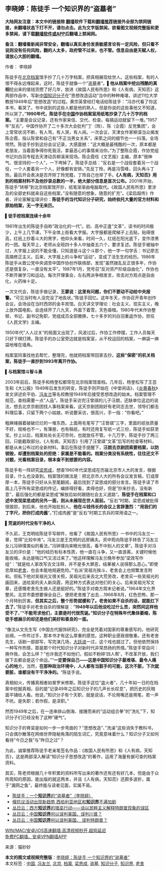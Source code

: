  <h2>李晓婷：陈徒手 一个知识界的“盗墓者”</h2> <p class="notice"><b>大陆网友注意：本文中的链接除 <a href="https://github.com/bannedbook/fanqiang" >翻墙</a>软件下载和<a href="https://github.com/killgcd/justmysocks/blob/master/README.md">翻墙推荐</a>链接外全部为禁网链接，未翻墙状态下打不开，请勿点击。此为文字版禁闻，欲看图文视频完整版和更多禁闻，请下载<a href="https://github.com/bannedbook/fanqiang">翻墙软件或APP</a>后翻墙上禁闻网。</p><p>备注：翻墙看新闻非常安全，翻墙以真实身份发表敏感言论有一定风险，但只看不说则没有任何风险，翻的人太多，政府管不过来，也不管。信息自由是天赋人权，请放心大胆的翻墙。</b></p>  <div class="entry"> <p>作者： 李晓婷</p> <p id="conimg">陈徒手在<a href="https://www.bannedbook.org/bnews/tag/%e5%8c%97%e4%ba%ac/" class="st_tag internal_tag" rel="tag" title="标签 北京 下的日志">北京</a><a href="https://www.bannedbook.org/bnews/tag/%E6%A1%A3%E6%A1%88/" class="st_tag internal_tag" rel="tag" title="标签 档案 下的日志">档案</a>馆手抄了几十万字档案，把真相展现给世人。这些档案，有的人恨不得永远埋起来，这时，陈徒手就像一个&#8221;<a href="https://www.bannedbook.org/bnews/tag/%E7%9B%97%E5%A2%93/" class="st_tag internal_tag" rel="tag" title="标签 盗墓 下的日志">盗墓</a>者&#8221;。<strong>▌他从档案中挖出残酷的真相</strong>挖出来的值钱货攒了好几年，放进《故国人民有所思》和《人有病，天知否》这两部作品中，写新<span class='wp_keywordlink_affiliate'><a href="https://www.bannedbook.org/" title="中国" target="_blank">中国</a></span><a href="https://www.bannedbook.org/bnews/tag/%e7%9f%a5%e8%af%86%e5%88%86%e5%ad%90/" class="st_tag internal_tag" rel="tag" title="标签 知识分子 下的日志">知识分子</a>在&#8221;思想改造运动&#8221;当中的种种难堪，讲述11位大学教授1949年后&#8221;思想改造&#8221;的过程。黄宗英曾经打电话给陈徒手：&#8221;冯亦代看了你这本书，看哭了。书中说到的这些人都是他的熟人，但是你说的这些事他又不知道，所以哭了。&#8221;<strong>1990年代，陈徒手在<a href="https://www.bannedbook.org/bnews/tag/%E4%B8%AD%E5%9B%BD/" class="st_tag internal_tag" rel="tag" title="标签 中国 下的日志">中国</a>作协档案室用纸笔抄录了几十万字的档案。</strong>&#8220;主要是会议记录，还有作家来信、交代、检查。每搞运动就留下一堆。&#8221;1957年&#8221;反右&#8221;，中国作协开了二十多次大会批判&#8221;丁（玲）、陈（企霞）反党集团&#8221;，会上常常状况不断，有人骂，有人哭，有人闹。一次会议，天津女作家柳溪当众揭发陈企霞，指认陈曾和自己有&#8221;不正当男女关系&#8221;，床笫之间的细节也一一抖落。全场愕然。陈徒手抄到这份会议记录，大感震撼：&#8221;这大概是最残酷的一次，原本都是老朋友，当着面争得你死我活，拿最恶心的事情来治你。&#8221;为了整陈企霞，作协党组书记刘白羽专程去天津动员柳溪来现场。陈企霞任《文艺报》主编，原本&#8221;很神气、很坚持的一个人&#8221;，一下垮掉了。陈徒手总结：&#8221;反右是一个战役套着另一个战役，一个人套着另一个人，好像都有安排。&#8221;先反丁玲，再是冯雪峰，回头再斗丁玲。最后开会表决是否开除丁玲党籍，丁玲自己也举了手。<strong>《人有病，天知否》用到的档案材料不及他抄录总数的一半，绝大部分信息是首次公布。</strong>2001年开始，陈徒手&#8221;转移&#8221;到北京档案馆开抄，纸笔渐渐由电脑取代。《故国人民有所思》里涉及的全部史料就来自这些档案，&#8221;没有随意的想象，随意的扩充&#8221;。《梁启超传》作者、评论家解玺璋评价：<strong>陈徒手的当代知识分子研究，始终依托大量的官方材料和原始档案，无一字无来历。</strong></p> <p><strong>▌徒手挖档案连续十余年</strong></p> <p>1961年出生的陈徒手自称&#8221;政治化的一代&#8221;。初、高中正逢&#8221;文革&#8221;，读书的时间极少，上午上几节课，下午全体上街看大字报。大字报都是爬梯子上去贴，贴得很高，红纸上抄着斗大的黑字，他仰头来看，时间一久，红纸在阳光底下，变作漆黑的一团。每天早上，老师从全班四十多人中抽查五六个，要求复述。陈徒手被抽中过，大字报上说的不能全懂，只知道是斗这个斗那个，他一字一句学舌：书记廖志高搞修正主义。后来，大字报上的斗争和&#8221;运动&#8221;，变成了活生生的经历。1986年陈徒手从致公党中央调至中国作协创作联络部，发现&#8221;虽然拨乱反正很多年，作协还是很复杂，一直没有太平&#8221;。1987年1月，党号召&#8221;反对资产阶级自由化&#8221;，作协也不断开展学习和运动。每次开理事会，左右两派争相发言，攻击对方观点是自由化，火药味十足。</p> <p>一次文代会，陈徒手做记录，<strong>王蒙说：这里有问题，你们不要动不动给中央报警。</strong>&#8220;可见当时有人没完没了地告状。&#8221;陈徒手回忆。这年冬天，作协召开青年创作会议，会场设在当时西郊的金丰宾馆。白天讲文学理论：社会主义、现实主义，晚上放外国电影。会连续开了八九天，外面下着雪，天色昏暗。1980年代末作协整顿，书记、副书记免职，党组成员全部撤换，七十多岁的刘白羽重返作协，担任《人民文学》主编。</p>  <p>1950年代&#8221;人人过关&#8221;的局面又出现了，风波过后，作协工作停摆，工作人员每天只好下棋打牌。陈徒手的办公室旁边就是档案室，从干校运回的档案，一麻袋一麻袋地堆在墙角。</p> <p>档案室同事找他去帮忙，整理完，他就把档案带回家去抄。<strong>这些&#8221;保密&#8221;的机关档案，陈徒手一直抄到1993年离开作协。</strong></p> <p><strong>▌与档案馆斗智斗勇</strong></p> <p>2003年前后，陈徒手和杨奎松都常在北京档案馆查档。几年后，杨奎松写了王芸生和《大公报》1949年后发生的转变，陈徒手则开始在《中堂闲话》、《<span class='wp_keywordlink'><a href="https://www.bannedbook.org/forum2/topic1265.html" title="《炎黄春秋》精品书系+历史谜案揭秘" target="_blank">炎黄春秋</a></span>》发文讲述俞平伯、<a href="https://www.bannedbook.org/bnews/tag/%E5%86%AF%E5%8F%8B%E5%85%B0/" class="st_tag internal_tag" rel="tag" title="标签 冯友兰 下的日志">冯友兰</a>等名校教授1949年后接受思想改造的始末。档案管理不规范，查档需要一点&#8221;人品&#8221;。陈徒手采访完汪曾祺的儿子汪朗，还缺单位这边的说法，想去北京京剧团找人事档案来看。这天京剧团刚好有老同志去世，领导们都去料理后事，只留下两个小姑娘，听说要采访，很高兴，手一指：&#8221;你看吧。&#8221;</p> <p>粗麻绳捆着破破烂烂的一堆东西，上面用毛笔写了&#8221;汪曾祺&#8221;三字，里面的纸张质量不好，规格也不一，有簿册，也有稿纸，有时还用复写纸一式三份，陈徒手如获至宝。抄上以后，档案处处长无可奈何，也就放任不管。十几万字，陈徒手抄了两三回，只能截取部分。《人有病，天知否》引用了汪曾祺&#8221;文革&#8221;后写的检查等材料，都是从未公布过的全新材料。事后在陈徒手提醒下，<strong>汪朗去京剧团索要档案，以防销毁，却遭到档案处的拒绝：家属是不能看的。</strong><strong>档案分类没有系统性，往往还文不对题，光看档案目录，根本查不到想要的内容。</strong></p>  <p>陈徒手有一阵研究<a href="https://www.bannedbook.org/bnews/tag/%e6%a2%81%e6%80%9d%e6%88%90/" class="st_tag internal_tag" rel="tag" title="标签 梁思成 下的日志">梁思成</a>，想查1960年代梁思成在历届北京市人大的发言，根据目录，什么也没查到。档案馆的做法是：把北京市人大的所有会议发言稿，钉成厚厚一本，陈徒手只好从头至尾翻阅，最后找到了梁思成的部分发言。陈徒手读了市面上几乎所有梁思成的传记，编排得好看，卖得也好，但是&#8221;抄来抄去，没有新意&#8221;，最后强化的都是梁思成&#8221;解放后如何跟随社会主义道路&#8221;。<strong>陈徒手在档案和口述中发现梁思成的另外一面，则从未展现在世人面前。</strong>&#8220;反右&#8221;时期，梁思成被批得很狼狈，到后来，他也开始批别人。<strong>他在斗钱伟长的会议上言辞激烈：&#8221;用我们的丁字尺，把你打成肉酱</strong>&#8220;。&#8221;打成肉酱&#8221;是&#8221;反右&#8221;时期工农兵的常用语之一。</p> <p><strong>▌荒诞的时代没有干净的人</strong></p> <p>不久前，王克明给陈徒手写邮件，他看了《故国人民有所思》一书中的冯友兰一章，觉得&#8221;比较中肯&#8221;。冯友兰是王克明的远房姨夫。资中筠向陈徒手转告了冯友兰女儿冯钟璞类似的看法，&#8221;冯钟璞向来眼光很高，看不中别人的文章&#8221;。陈徒手对冯友兰的评价是：&#8221;他的经历有标本性质，他一直在斗争，又一直游离，关键时候他能收缩，永远是喘口气又活过来了。&#8221;他这样理解冯友兰晚年参加&#8221;梁效写作组&#8221;：&#8221;就是给人家改写古文注释，并不是多大罪恶，结果被人说得那么恶心。&#8221;即使忠厚如<a href="https://www.bannedbook.org/bnews/tag/%E8%80%81%E8%88%8D/" class="st_tag internal_tag" rel="tag" title="标签 老舍 下的日志">老舍</a>，也会本能地规避危险。&#8221;&#8216;右派&#8217;吴祖光挨斗，老舍会上也频繁发言附和。但私下他对吴祖光又很关照，吴祖光后来去北大荒劳改，老舍买一些吴祖光的画回来，送给吴的夫人新凤霞，用这种方式表达对他们的关心。后来吴祖光写文章，还感慨老舍先生做人还是挺好的。&#8221;陈徒手对南方周末记者说。&#8221;1964年文化界整风，北京市委想要保全自己，便把老舍推了出去&#8230;.1966年8月，红色恐怖，那一个月特别厉害。<strong>但其实之后，整个形势就缓和了。老舍如果不自杀的话，就能扛下去了</strong>。&#8221;陈徒手对老舍自杀的理解是：&#8221;<strong>1949年以后他没吃过什么苦，突然间这样他受不了</strong>。&#8221;<strong>&#8220;不能苛求他们，主要是时代很荒诞。&#8221;知识分子在特殊年代集体萎缩，陈徒手想展示的却还是他们美好和善良的一面。</strong></p> <p>&#8220;像沈从文先生写《中国古代服饰研究》，完全是凭着对国家的尊重感写的。他研究丝绸，一件件过手，那本书才有这么厚重的感觉。这种职业感我很敬重。还有老舍先生，话剧一部部写，写完演几场，<span class='wp_keywordlink'><a href="https://www.bannedbook.org/forum2/topic242.html" title="大跃进亲历记" target="_blank">大跃进</a></span>一过，这个戏也就过了。但他依然保持一种写作热情，那是那个时代知识分子对新时代非常昂扬的热情。&#8221;陈徒手常自问：换作我，会怎么样？&#8221;也许我还不如他们，假如不粉碎&#8217;四人帮&#8217;，不改革开放，我们接下去都会是这个命运。&#8221;&#8221;<strong>一定要保自己——这是中国知识分子最难堪、最令人痛心的地</strong>方。当然，<strong>在那种政治环境中，人人都有当脏手的可能，这次不脏，下次就要脏，谁都没有干干净净的。</strong>&#8220;陈徒手说。</p> <p>真相如火，传播真相者如普罗米修斯。陈徒手这位&#8221;盗火者&#8221;，几十年如一日的在档案中挖掘真相，目的是&#8221;记录49年之后知识分子的几声长长叹息&#8221;，把历史的灰暗面平铺给人看。他说，&#8221;知识分子有个天职，就是说话，不论用嘴还是用笔，若一声不吭，是失职；若作假，是渎职。&#8221;</p>  <p>然而1949年之后，在一连串排山倒海、接踵而来的&#8221;运动组合拳&#8221;的&#8221;洗礼&#8221;下，知识分子们已经没有了这种&#8221;硬气&#8221;。</p> <p>知识分子的脊梁是如何一步一步弯曲的？&#8221;思想改造&#8221;、&#8221;洗澡&#8221;这些消失于教科书，只会偶尔散落在网络世界隐秘角落的陌生词汇，究竟意味着什么？知识分子又如何看待&#8221;今日之我&#8221;与&#8221;昨日之过&#8221;？</p> <p>为此，诚挚推荐陈徒手老亲笔签名作品：《故国人民有所思》和《人有病，天知否》，这是两部深入解读&#8221;知识分子思想改造&#8221;的著作，运用了海量有据可查的档案资料。</p> <p>其实，陈老师根据几十年积累的资料所写出来的著作还有还有好几本，但是由于众所周知的原因，能出版的就这两本，并且《人有病，天知否》还颇多波折，属于&#8221;漏网之鱼&#8221;，最终能与读者见面，实属不易。</p> <ul class='op-related-articles' title='相关阅读'> <li><a href='https://www.bannedbook.org/bnews/baitai/20210429/1535782.html' target='_blank'>陈徒手：一个<b>知识界</b>的“盗墓者”（李晓婷）</a></li> <li><a href='https://www.bannedbook.org/bnews/renquan/20210423/1531766.html' target='_blank'>俄抗议活动出现新趋势 西伯利亚地区和<b>知识界</b>不满加剧</a></li> <li><a href='https://www.bannedbook.org/bnews/baitai/20201126/1437424.html' target='_blank'>丛日云：西方<b>知识界</b>的猎巫行动——谈以民粹主义解释特朗普现象的误区</a></li> <li><a href='https://www.bannedbook.org/bnews/comments/20201018/1415909.html' target='_blank'>丛日云：中国<b>知识界</b>何以误判美国、误判川普？</a></li> <li><a href='https://www.bannedbook.org/bnews/baitai/20201017/1415459.html' target='_blank'>丛日云：中国<b>知识界</b>何以误判美国、 误判特朗普？</a></li> </ul> <p class="texttj"> <a href="https://github.com/bannedbook/fanqiang/wiki/V2ray%E6%9C%BA%E5%9C%BA" target="_blank">WIN/MAC/安卓/iOS高速翻墙:高清视频秒开,超低延迟</a><br/> <a href="https://github.com/bannedbook/fanqiang/wiki/%E7%A6%81%E9%97%BB%E7%BD%91%E5%AE%89%E5%8D%93%E7%BF%BB%E5%A2%99%E6%96%B0%E9%97%BBAPP" target="_blank">免费PC翻墙、安卓VPN翻墙APP</a></p> <div id="archive-pix-1" class="banner-ads"> <!-- AuctionX Display platform tag START --> <div id="26318x728x90x621x_ADSLOT1" clicktrack="%%CLICK_URL_ESC%%"></div> <!-- AuctionX Display platform tag END --> </div> <div id="archive-pix-2" class="banner-ads"> <!-- AuctionX Display platform tag START --> <div id="26315x300x250x621x_ADSLOT1" clicktrack="%%CLICK_URL_ESC%%"></div> <!-- AuctionX Display platform tag END --> </div><p> 来源：猫妙妙 </p><a name='sharetosocial'></a>        <div><b>本文的图文或视频完整版</b>：<a href='https://www.bannedbook.org/bnews/comments/20210429/1535977.html'>李晓婷：陈徒手 一个知识界的“盗墓者”</a></div>  </div><!--END ENTRY--> <div class="postfooter"> <div>本文标签：<a href="https://www.bannedbook.org/bnews/tag/%E4%B8%AD%E5%9B%BD/" rel="tag">中国</a>, <a href="https://www.bannedbook.org/bnews/tag/%E5%86%AF%E5%8F%8B%E5%85%B0/" rel="tag">冯友兰</a>, <a href="https://www.bannedbook.org/bnews/tag/%e5%8c%97%e4%ba%ac/" rel="tag">北京</a>, <a href="https://www.bannedbook.org/bnews/tag/%E6%A1%A3%E6%A1%88/" rel="tag">档案</a>, <a href="https://www.bannedbook.org/bnews/tag/%e6%a2%81%e6%80%9d%e6%88%90/" rel="tag">梁思成</a>, <a href="https://www.bannedbook.org/bnews/tag/%E7%9B%97%E5%A2%93/" rel="tag">盗墓</a>, <a href="https://www.bannedbook.org/bnews/tag/%e7%9f%a5%e8%af%86%e5%88%86%e5%ad%90/" rel="tag">知识分子</a>, <a href="https://www.bannedbook.org/bnews/tag/%E7%9F%A5%E8%AF%86%E7%95%8C/" rel="tag">知识界</a>, <a href="https://www.bannedbook.org/bnews/tag/%E8%80%81%E8%88%8D/" rel="tag">老舍</a></div>  </div><!--END POSTFOOTER--> 